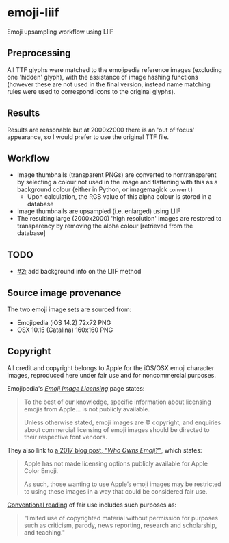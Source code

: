 # emoji-liif

Emoji upsampling workflow using LIIF

## Preprocessing

All TTF glyphs were matched to the emojipedia reference images (excluding one 'hidden' glyph),
with the assistance of image hashing functions (however these are not used in the final version,
instead name matching rules were used to correspond icons to the original glyphs).

## Results

Results are reasonable but at 2000x2000 there is an 'out of focus' appearance, so I would prefer to
use the original TTF file.

## Workflow

- Image thumbnails (transparent PNGs) are converted to nontransparent by selecting a colour not used
  in the image and flattening with this as a background colour (either in Python, or imagemagick `convert`)
  - Upon calculation, the RGB value of this alpha colour is stored in a database
- Image thumbnails are upsampled (i.e. enlarged) using LIIF
- The resulting large (2000x2000) 'high resolution' images are restored to transparency by removing
  the alpha colour [retrieved from the database]

## TODO

- [#2:](https://github.com/lmmx/emoji-liif/issues/2) add background info on the LIIF method

## Source image provenance

The two emoji image sets are sourced from:

- Emojipedia (iOS 14.2) 72x72 PNG
- OSX 10.15 (Catalina) 160x160 PNG

## Copyright

All credit and copyright belongs to Apple for the iOS/OSX emoji character images, reproduced here
under fair use and for noncommercial purposes.

Emojipedia's _[Emoji Image Licensing](https://emojipedia.org/licensing/)_ page states:

> To the best of our knowledge, specific information about licensing emojis from Apple... is not publicly available.
> 
> Unless otherwise stated, emoji images are © copyright, and enquiries about commercial
> licensing of emoji images should be directed to their respective font vendors.

They also link to [a 2017 blog post, _“Who Owns Emoji?”_](https://blog.emojipedia.org/who-owns-emoji/), which states:

> Apple has not made licensing options publicly available for Apple Color Emoji.
> 
> As such, those wanting to use Apple’s emoji images may be restricted to using these images in a way
> that could be considered fair use.

[Conventional reading](https://guides.nyu.edu/fairuse) of fair use includes such purposes as:

> "limited use of copyrighted material without permission for purposes such as criticism,
> parody, news reporting, research and scholarship, and teaching."
